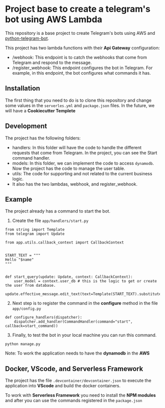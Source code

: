 <!-- CREATE_FAILED: UsersTable (AWS::DynamoDB::Table)
Resource handler returned message: "User: arn:aws:iam::474347890914:user/serverless_deploy is not authorized to perform: dynamodb:DescribeTable on resource: arn:aws:dynamodb:us-east-1:474347890914:table/renier-coffe-time_coffee-time-bot_users_table because no identity-based policy allows the dynamodb:DescribeTable action (Service: DynamoDb, Status Code: 400, Request ID: 2FAALI5FDO5UF748VUB1OQTIOBVV4KQNSO5AEMVJF66Q9ASUAAJG)" (RequestToken: 7eab825b-48d9-e9fa-d50e-ad4105195f03, HandlerErrorCode: AccessDenied) -->

# Project base to create a telegram's bot using AWS Lambda

This repository is a base project to create Telegram's bots using AWS and [python-telegram-bot](https://github.com/python-telegram-bot/python-telegram-bot).

This project has two lambda functions with their **Api Gateway** configuration:

- /webhook: This endpoint is to catch the webhooks that come from Telegram and respond to the message.
- /register_webhook: This endpoint configures the bot in Telegram. For example, in this endpoint, the bot configures what commands it has.

Installation
------------
The first thing that you need to do is to clone this repository and change some values in the `serverles.yml` and `package.json` files. In the future, we will have a **Cookiecutter Templete**

Development
-----------
The project has the following folders:

- handlers: In this folder will have the code to handle the different requests that come from Telegram. In the project, you can see the Start command handler.
- models: In this folder, we can implement the code to access `dynamodb`. Now the project has the code to manage the user table.
- utils: The code for supporting and not related to the current business logic.
- It also has the two lambdas, webhook, and register_webhook.

Example
-------
The project already has a command to start the bot.

1. Create the file `app/handlers/start.py`
```
from string import Template
from telegram import Update

from app.utils.callback_context import CallbackContext


START_TEXT = """
Hello "$name"
"""


def start_query(update: Update, context: CallbackContext):
    user_model = context.user_db # this is the logic to get or create the user from database.
    update.effective_message.edit_text(text=Template(START_TEXT).substitute(name=user_model["complete_name"]))
```

2. Next step is to register the command in the **configure** method in the file `app/config.py`
```
def configure_handlers(dispatcher):
    dispatcher.add_handler(CommandHandler(command="start", callback=start_command))
```

3. Finally, to test the bot in your local machine you can run this command.
```
python manage.py
```

Note: To work the application needs to have the **dynamodb** in the **AWS**

Docker, VScode, and Serverless Framework
----------------------------------------
The project has the file `.devcontainer/devcontainer.json` to execute the application into **VScode** and build the docker containers.

To work with **Serverless Framework** you need to install the **NPM modules** and after you can use the commands registered in the `package.json`